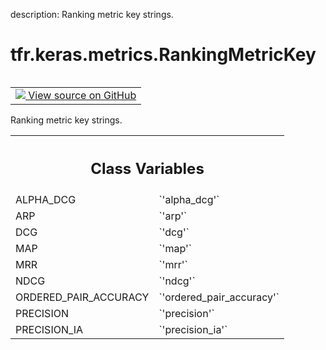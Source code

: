 description: Ranking metric key strings.

<div itemscope itemtype="http://developers.google.com/ReferenceObject">
<meta itemprop="name" content="tfr.keras.metrics.RankingMetricKey" />
<meta itemprop="path" content="Stable" />
<meta itemprop="property" content="ALPHA_DCG"/>
<meta itemprop="property" content="ARP"/>
<meta itemprop="property" content="DCG"/>
<meta itemprop="property" content="MAP"/>
<meta itemprop="property" content="MRR"/>
<meta itemprop="property" content="NDCG"/>
<meta itemprop="property" content="ORDERED_PAIR_ACCURACY"/>
<meta itemprop="property" content="PRECISION"/>
<meta itemprop="property" content="PRECISION_IA"/>
</div>

# tfr.keras.metrics.RankingMetricKey

<!-- Insert buttons and diff -->

<table class="tfo-notebook-buttons tfo-api nocontent" align="left">
<td>
  <a target="_blank" href="https://github.com/tensorflow/ranking/tree/master/tensorflow_ranking/python/keras/metrics.py#L15-L42">
    <img src="https://www.tensorflow.org/images/GitHub-Mark-32px.png" />
    View source on GitHub
  </a>
</td>
</table>

Ranking metric key strings.

<!-- Placeholder for "Used in" -->

<!-- Tabular view -->
 <table class="responsive fixed orange">
<colgroup><col width="214px"><col></colgroup>
<tr><th colspan="2"><h2 class="add-link">Class Variables</h2></th></tr>

<tr>
<td>
ALPHA_DCG<a id="ALPHA_DCG"></a>
</td>
<td>
`'alpha_dcg'`
</td>
</tr><tr>
<td>
ARP<a id="ARP"></a>
</td>
<td>
`'arp'`
</td>
</tr><tr>
<td>
DCG<a id="DCG"></a>
</td>
<td>
`'dcg'`
</td>
</tr><tr>
<td>
MAP<a id="MAP"></a>
</td>
<td>
`'map'`
</td>
</tr><tr>
<td>
MRR<a id="MRR"></a>
</td>
<td>
`'mrr'`
</td>
</tr><tr>
<td>
NDCG<a id="NDCG"></a>
</td>
<td>
`'ndcg'`
</td>
</tr><tr>
<td>
ORDERED_PAIR_ACCURACY<a id="ORDERED_PAIR_ACCURACY"></a>
</td>
<td>
`'ordered_pair_accuracy'`
</td>
</tr><tr>
<td>
PRECISION<a id="PRECISION"></a>
</td>
<td>
`'precision'`
</td>
</tr><tr>
<td>
PRECISION_IA<a id="PRECISION_IA"></a>
</td>
<td>
`'precision_ia'`
</td>
</tr>
</table>

